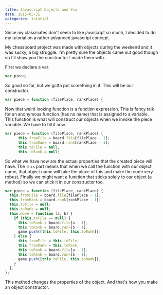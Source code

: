 ```yaml
---
title: Javascript Objects and You
date: 2015-05-31
categories: tutorial
---
```


Since my classmates don't seem to like javascript so much, I decided to do my tutorial on a rather advanced javascript concept.  

My chessboard project was made with objects during the weekend and it was sucky, a big struggle. I'm pretty sure the objects came out good though so I'll show you the constructor I made them with.  

First we declare a var:

```javascript
var piece;
```

So good so far, but we gotta put something in it. This will be our constructor.

```javascript
var piece = function (filePlace, rankPlace) {
```

Now that weird looking function is a function expression. This is fancy talk for an anonymous function (has no name) that is assigned to a variable. This function is what will construct our objects when we invoke the piece variable. We have to fill it now.

```javascript
var piece = function (filePlace, rankPlace) {
      this.fromFile = board.file[filePlace - 1];
      this.fromRank = board.rank[rankPlace - 1];
      this.toFile = null;
      this.toRank = null;
```

So what we have now are the actual properties that the created piece will have. The `this` part means that when we call the function with our object name, that object name will take the place of this and make the code very robust. Finally we might want a function that sticks solely to our object (a method) so we can stick it in our constructor too.

```javascript
var piece = function (filePlace, rankPlace) {
  this.fromFile = board.file[filePlace - 1];
  this.fromRank = board.rank[rankPlace - 1];
  this.toFile = null;
  this.toRank = null;
  this.move = function (a, b) {
    if (this.toFile == null) {
      this.toRank = board.file[a - 1];
      this.toRank = board.rank[b - 1];
      game.push([this.toFile, this.toRank]);
    } else {
      this.fromFile = this.toFile;
      this.fromRank = this.toRank;
      this.toRank = board.file[a - 1];
      this.toRank = board.rank[b - 1];
      game.push([this.toFile, this.toRank]);
    }
  };
};
```

This method changes the properties of the object. And that's how you make an object constructor.

